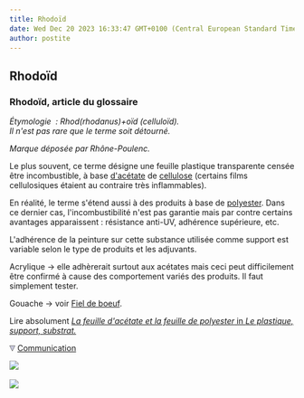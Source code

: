 ```yaml
---
title: Rhodoïd
date: Wed Dec 20 2023 16:33:47 GMT+0100 (Central European Standard Time)
author: postite
---
```


## Rhodoïd
### Rhodoïd, article du glossaire
 _Étymologie  : Rhod(rhodanus)+oïd (celluloïd).  
Il n'est pas rare que le terme soit détourné._

_Marque déposée par Rhône-Poulenc._

Le plus souvent, ce terme désigne une feuille plastique transparente censée être incombustible, à base [d'acétate](acetate.html) de [cellulose](cellulose.html) (certains films cellulosiques étaient au contraire très inflammables).

En réalité, le terme s'étend aussi à des produits à base de [polyester](polyester.html). Dans ce dernier cas, l'incombustibilité n'est pas garantie mais par contre certains avantages apparaissent : résistance anti-UV, adhérence supérieure, etc.

L'adhérence de la peinture sur cette substance utilisée comme support est variable selon le type de produits et les adjuvants.

Acrylique -> elle adhèrerait surtout aux acétates mais ceci peut difficilement être confirmé à cause des comportement variés des produits. Il faut simplement tester.

Gouache -> voir [Fiel de boeuf](fieldeboeuf.html).

Lire absolument [_La feuille d'acétate et la feuille de polyester_ in _Le plastique, support, substrat._](plastiques.html#polyester)



![](images/flechebas.gif) [Communication](http://www.artrealite.com/annonceurs.htm) 

[![](https://cbonvin.fr/sites/regie.artrealite.com/visuels/campagne1.png)](index-2.html#20131014)

![](https://cbonvin.fr/sites/regie.artrealite.com/visuels/campagne2.png)